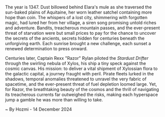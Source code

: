 
The year is 1347.  Dust billowed behind Elara's mule as she traversed the sun-baked plains of Aquitaine, her worn leather satchel containing more hope than coin.  The whispers of a lost city, shimmering with forgotten magic, had lured her from her village, a siren song promising untold riches and adventure.  Bandits, treacherous mountain passes, and the ever-present threat of starvation were but small prices to pay for the chance to uncover the secrets of the ancients, secrets hidden for centuries beneath the unforgiving earth.  Each sunrise brought a new challenge, each sunset a renewed determination to press onward.


Centuries later, Captain Rexx "Razor" Rylan piloted the *Stardust Drifter* through the swirling nebula of Xylos, his ship a tiny speck against the cosmic canvas.  His mission: to deliver a vital shipment of Xylossian flora to the galactic capital, a journey fraught with peril.  Pirate fleets lurked in the shadows, temporal anomalies threatened to unravel the very fabric of spacetime, and the ever-present threat of fuel depletion loomed large.  Yet, for Razor, the breathtaking beauty of the cosmos and the thrill of navigating its treacherous currents far outweighed the risks, making each hyperspace jump a gamble he was more than willing to take.

~ By Hozmi - 14 December 2024
